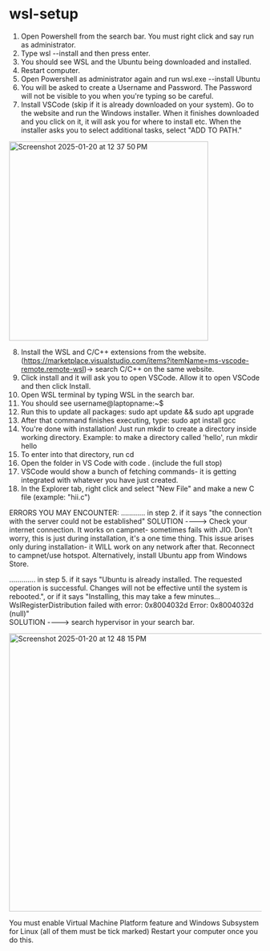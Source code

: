 # wsl-setup


1. Open Powershell from the search bar. You must right click and say run as administrator. 
2. Type wsl --install and then press enter.
3. You should see WSL and the Ubuntu being downloaded and installed.
4. Restart computer.
5. Open Powershell as administrator again and run wsl.exe --install Ubuntu
6. You will be asked to create a Username and Password. The Password will not be visible to you when you're typing so be careful.
7. Install VSCode (skip if it is already downloaded on your system). Go to the website and run the Windows installer. When it finishes downloaded and you click on it, it will ask you for where to install etc. When the installer asks you to select additional tasks, select "ADD TO PATH."

<img width="397" alt="Screenshot 2025-01-20 at 12 37 50 PM" src="https://github.com/user-attachments/assets/411a2795-105d-47b4-bc9e-ce29b834035e" />


8. Install the WSL and C/C++ extensions from the website. (https://marketplace.visualstudio.com/items?itemName=ms-vscode-remote.remote-wsl)-> search C/C++ on the same website. 
9. Click install and it will ask you to open VSCode. Allow it to open VSCode and then click Install.
10. Open WSL terminal by typing WSL in the search bar.
11. You should see username@laptopname:~$
12. Run this to update all packages: sudo apt update && sudo apt upgrade
13. After that command finishes executing, type: sudo apt install gcc
14. You're done with installation! Just run mkdir <name> to create a directory inside working directory.  Example: to make a directory called 'hello', run mkdir hello
15. To enter into that directory, run cd <name>
16. Open the folder in VS Code with code . (include the full stop)
17. VSCode would show a bunch of fetching commands- it is getting integrated with whatever you have just created.
18. In the Explorer tab, right click and select "New File" and make a new C file (example: "hii.c")



ERRORS YOU MAY ENCOUNTER:
............ in step 2. if it says "the connection with the server could not be established"
SOLUTION ----> Check your internet connection. It works on campnet- sometimes fails with JIO. Don't worry, this is just during installation, it's a one time thing. This issue arises only during installation- it WILL work on any network after that. Reconnect to campnet/use hotspot. 
Alternatively, install Ubuntu app from Windows Store. 



............. in step 5. if it says "Ubuntu is already installed. The requested operation is successful. Changes will not be effective until the system is rebooted.", or if it says 
"Installing, this may take a few minutes...
WslRegisterDistribution failed with error: 0x8004032d
Error: 0x8004032d (null)"  
SOLUTION ----> search hypervisor in your search bar. 

<img width="554" alt="Screenshot 2025-01-20 at 12 48 15 PM" src="https://github.com/user-attachments/assets/77d95e07-e533-4d1a-aa5b-30a57b5d7cb7" />

You must enable Virtual Machine Platform feature and Windows Subsystem for Linux (all of them must be tick marked)
Restart your computer once you do this. 


